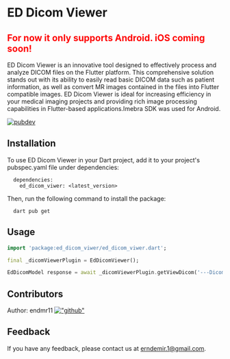 # ED Dicom Viewer

## <span style="color: red"> For now it only supports Android. iOS coming soon! </span>
ED Dicom Viewer is an innovative tool designed to effectively process and analyze DICOM files on the Flutter platform. This comprehensive solution stands out with its ability to easily read basic DICOM data such as patient information, as well as convert MR images contained in the files into Flutter compatible images. ED Dicom Viewer is ideal for increasing efficiency in your medical imaging projects and providing rich image processing capabilities in Flutter-based applications.Imebra SDK was used for Android.

[![pubdev](https://img.shields.io/badge/pub-ed_dicom_viwer-blue)](https://pub.dev/packages/ed_dicom_viwer)


## Installation

To use ED Dicom Viewer in your Dart project, add it to your project's pubspec.yaml file under dependencies:

```
  dependencies:
    ed_dicom_viwer: <latest_version>
```

Then, run the following command to install the package:

```
  dart pub get
```

## Usage

```dart
import 'package:ed_dicom_viwer/ed_dicom_viwer.dart';

final _dicomViewerPlugin = EdDicomViewer();

EdDicomModel response = await _dicomViewerPlugin.getViewDicom('---Dicom File Path---');

```

## Contributors

Author: endmr11 [!["github"](https://img.shields.io/badge/GitHub-100000?style=for-the-badge&logo=github&logoColor=white)](https://github.com/endmr11)

## Feedback

If you have any feedback, please contact us at erndemir.1@gmail.com.